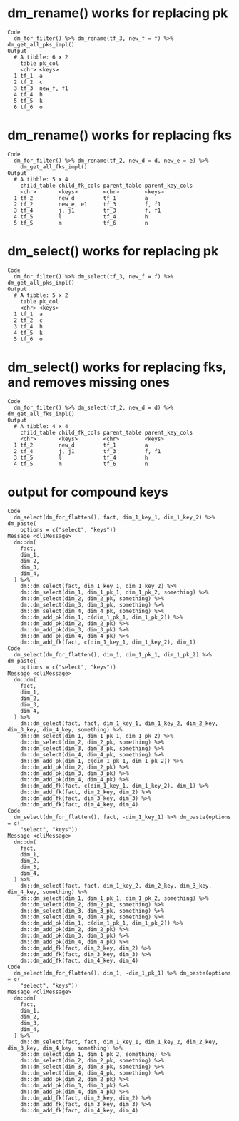 # dm_rename() works for replacing pk

    Code
      dm_for_filter() %>% dm_rename(tf_3, new_f = f) %>% dm_get_all_pks_impl()
    Output
      # A tibble: 6 x 2
        table pk_col   
        <chr> <keys>   
      1 tf_1  a        
      2 tf_2  c        
      3 tf_3  new_f, f1
      4 tf_4  h        
      5 tf_5  k        
      6 tf_6  o        

# dm_rename() works for replacing fks

    Code
      dm_for_filter() %>% dm_rename(tf_2, new_d = d, new_e = e) %>%
        dm_get_all_fks_impl()
    Output
      # A tibble: 5 x 4
        child_table child_fk_cols parent_table parent_key_cols
        <chr>       <keys>        <chr>        <keys>         
      1 tf_2        new_d         tf_1         a              
      2 tf_2        new_e, e1     tf_3         f, f1          
      3 tf_4        j, j1         tf_3         f, f1          
      4 tf_5        l             tf_4         h              
      5 tf_5        m             tf_6         n              

# dm_select() works for replacing pk

    Code
      dm_for_filter() %>% dm_select(tf_3, new_f = f) %>% dm_get_all_pks_impl()
    Output
      # A tibble: 5 x 2
        table pk_col
        <chr> <keys>
      1 tf_1  a     
      2 tf_2  c     
      3 tf_4  h     
      4 tf_5  k     
      5 tf_6  o     

# dm_select() works for replacing fks, and removes missing ones

    Code
      dm_for_filter() %>% dm_select(tf_2, new_d = d) %>% dm_get_all_fks_impl()
    Output
      # A tibble: 4 x 4
        child_table child_fk_cols parent_table parent_key_cols
        <chr>       <keys>        <chr>        <keys>         
      1 tf_2        new_d         tf_1         a              
      2 tf_4        j, j1         tf_3         f, f1          
      3 tf_5        l             tf_4         h              
      4 tf_5        m             tf_6         n              

# output for compound keys

    Code
      dm_select(dm_for_flatten(), fact, dim_1_key_1, dim_1_key_2) %>% dm_paste(
        options = c("select", "keys"))
    Message <cliMessage>
      dm::dm(
        fact,
        dim_1,
        dim_2,
        dim_3,
        dim_4,
      ) %>%
        dm::dm_select(fact, dim_1_key_1, dim_1_key_2) %>%
        dm::dm_select(dim_1, dim_1_pk_1, dim_1_pk_2, something) %>%
        dm::dm_select(dim_2, dim_2_pk, something) %>%
        dm::dm_select(dim_3, dim_3_pk, something) %>%
        dm::dm_select(dim_4, dim_4_pk, something) %>%
        dm::dm_add_pk(dim_1, c(dim_1_pk_1, dim_1_pk_2)) %>%
        dm::dm_add_pk(dim_2, dim_2_pk) %>%
        dm::dm_add_pk(dim_3, dim_3_pk) %>%
        dm::dm_add_pk(dim_4, dim_4_pk) %>%
        dm::dm_add_fk(fact, c(dim_1_key_1, dim_1_key_2), dim_1)
    Code
      dm_select(dm_for_flatten(), dim_1, dim_1_pk_1, dim_1_pk_2) %>% dm_paste(
        options = c("select", "keys"))
    Message <cliMessage>
      dm::dm(
        fact,
        dim_1,
        dim_2,
        dim_3,
        dim_4,
      ) %>%
        dm::dm_select(fact, fact, dim_1_key_1, dim_1_key_2, dim_2_key, dim_3_key, dim_4_key, something) %>%
        dm::dm_select(dim_1, dim_1_pk_1, dim_1_pk_2) %>%
        dm::dm_select(dim_2, dim_2_pk, something) %>%
        dm::dm_select(dim_3, dim_3_pk, something) %>%
        dm::dm_select(dim_4, dim_4_pk, something) %>%
        dm::dm_add_pk(dim_1, c(dim_1_pk_1, dim_1_pk_2)) %>%
        dm::dm_add_pk(dim_2, dim_2_pk) %>%
        dm::dm_add_pk(dim_3, dim_3_pk) %>%
        dm::dm_add_pk(dim_4, dim_4_pk) %>%
        dm::dm_add_fk(fact, c(dim_1_key_1, dim_1_key_2), dim_1) %>%
        dm::dm_add_fk(fact, dim_2_key, dim_2) %>%
        dm::dm_add_fk(fact, dim_3_key, dim_3) %>%
        dm::dm_add_fk(fact, dim_4_key, dim_4)
    Code
      dm_select(dm_for_flatten(), fact, -dim_1_key_1) %>% dm_paste(options = c(
        "select", "keys"))
    Message <cliMessage>
      dm::dm(
        fact,
        dim_1,
        dim_2,
        dim_3,
        dim_4,
      ) %>%
        dm::dm_select(fact, fact, dim_1_key_2, dim_2_key, dim_3_key, dim_4_key, something) %>%
        dm::dm_select(dim_1, dim_1_pk_1, dim_1_pk_2, something) %>%
        dm::dm_select(dim_2, dim_2_pk, something) %>%
        dm::dm_select(dim_3, dim_3_pk, something) %>%
        dm::dm_select(dim_4, dim_4_pk, something) %>%
        dm::dm_add_pk(dim_1, c(dim_1_pk_1, dim_1_pk_2)) %>%
        dm::dm_add_pk(dim_2, dim_2_pk) %>%
        dm::dm_add_pk(dim_3, dim_3_pk) %>%
        dm::dm_add_pk(dim_4, dim_4_pk) %>%
        dm::dm_add_fk(fact, dim_2_key, dim_2) %>%
        dm::dm_add_fk(fact, dim_3_key, dim_3) %>%
        dm::dm_add_fk(fact, dim_4_key, dim_4)
    Code
      dm_select(dm_for_flatten(), dim_1, -dim_1_pk_1) %>% dm_paste(options = c(
        "select", "keys"))
    Message <cliMessage>
      dm::dm(
        fact,
        dim_1,
        dim_2,
        dim_3,
        dim_4,
      ) %>%
        dm::dm_select(fact, fact, dim_1_key_1, dim_1_key_2, dim_2_key, dim_3_key, dim_4_key, something) %>%
        dm::dm_select(dim_1, dim_1_pk_2, something) %>%
        dm::dm_select(dim_2, dim_2_pk, something) %>%
        dm::dm_select(dim_3, dim_3_pk, something) %>%
        dm::dm_select(dim_4, dim_4_pk, something) %>%
        dm::dm_add_pk(dim_2, dim_2_pk) %>%
        dm::dm_add_pk(dim_3, dim_3_pk) %>%
        dm::dm_add_pk(dim_4, dim_4_pk) %>%
        dm::dm_add_fk(fact, dim_2_key, dim_2) %>%
        dm::dm_add_fk(fact, dim_3_key, dim_3) %>%
        dm::dm_add_fk(fact, dim_4_key, dim_4)

